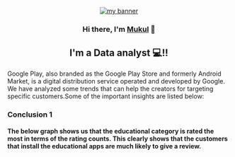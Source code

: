 <p align="center">
  <a href="https://www.yushi.dev/" target="_blank" rel="noreferrer"><img src="https://user-images.githubusercontent.com/107141644/179446767-f543e19c-78bc-4a03-8a53-7c5ccd750f06.jpg" alt="my banner"></a>
</p>
<h3 align="center">
Hi there, I'm <a href="https://www.linkedin.com/in/mukuldeshantri/" target="_blank" rel="noreferrer">Mukul</a> 👋
</h3>
<h2 align="center">
I'm a Data analyst 💻!!
</h2> 
Google Play, also branded as the Google Play Store and formerly Android Market, is a digital distribution service operated and developed by Google. We have analyzed some trends that can help the creators for targeting specific customers.Some of the important insights are listed below:
<h3>Conclusion 1</h3>
<h4>The below graph shows us that the educational category is rated the most in terms of the rating counts. This clearly shows that the customers that install the educational apps are much likely to give a review.</h4>
<p align=”center”>
<img width="1080" height="600" src="https://user-images.githubusercontent.com/107141644/179448626-bc8a5413-5702-4cf1-9c68-2798982f1008.png" alt="1stinsight”>
</p>  


*More such graphs and insights are in the python file. i request you to kindly refer it for more details.*
<h2>Important Business Questions</h2>
<h3> Q1. What category is preferred the most.  </h3>
Education category is preffered the most. We came to this conclusion after viewing the installation rate and comparing with other categories.  
<h3>Q2. What factors are responsible for higher app rating by coutomers.  </h3>
Factors like AdSupport and InappPurchases are correlated to app rating. So we can say that if the app provides customer support and have subscription plans we can engage more customers. We can also see from the same graph that the editor's choice plays a important role as well. With high editor choice we can see high ratings count and high installs.  
<h3>Q3. What features can be added to a educational app to engage more teen students.  </h3>
The maximum app install teen is doing is from video player and editor, social and entertainment category. So if a educational app want to maximize their engagement among teens, they can include:
Video lectures to have an escene of video player and editor category.  
Chat groups where teens can share their views and ask for help. This will cover some features of social category.  
Short educational videos like youtube shorts and instagram reels can also be added.  
<h3>Q4. What kind of apps should target adults.  </h3>
We can see that from top 10 categories of adult choices the most installed is the sports category. This proved that adults are much into sports. Combinig Lifestyle and communication as one we can say they also have a significant number.  

